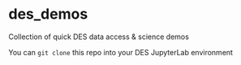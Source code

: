 # des_demos
Collection of quick DES data access &amp; science demos

You can `git clone` this repo into your DES JupyterLab environment
